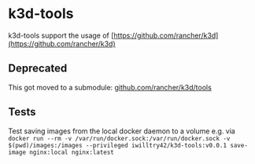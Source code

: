 # k3d-tools

k3d-tools support the usage of [https://github.com/rancher/k3d](https://github.com/rancher/k3d)

## Deprecated

This got moved to a submodule: [github.com/rancher/k3d/tools](https://github.com/rancher/k3d/tree/master/tools)

## Tests

Test saving images from the local docker daemon to a volume e.g. via `docker run --rm -v /var/run/docker.sock:/var/run/docker.sock -v $(pwd)/images:/images --privileged iwilltry42/k3d-tools:v0.0.1 save-image nginx:local nginx:latest`
